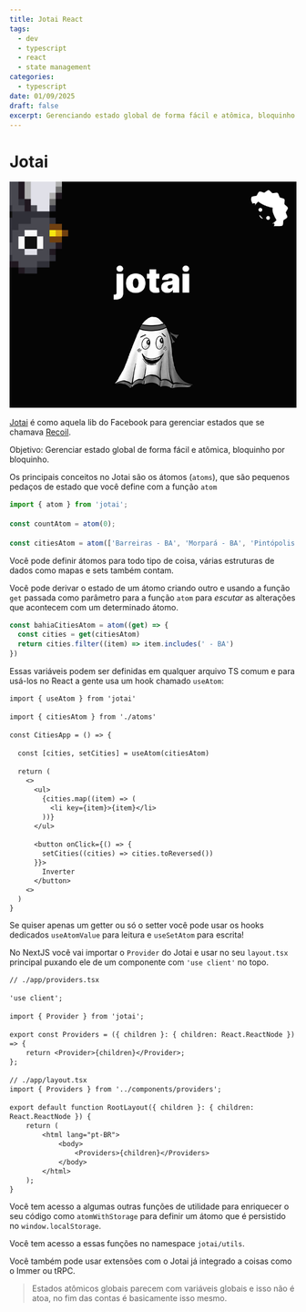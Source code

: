 ```yaml
---
title: Jotai React
tags:
  - dev
  - typescript
  - react
  - state management
categories:
  - typescript
date: 01/09/2025
draft: false
excerpt: Gerenciando estado global de forma fácil e atômica, bloquinho por bloquinho.
---
```


# Jotai

![jotai](./jotai.png)

[Jotai](https://jotai.org/) é como aquela lib do Facebook para gerenciar estados que se chamava [Recoil](https://recoiljs.org/).

Objetivo: Gerenciar estado global de forma fácil e atômica, bloquinho por bloquinho.

Os principais conceitos no Jotai são os átomos (`atoms`), que são pequenos pedaços de estado que você define com a função `atom`

```ts
import { atom } from 'jotai';

const countAtom = atom(0);

const citiesAtom = atom(['Barreiras - BA', 'Morpará - BA', 'Pintópolis - MG']);
```

Você pode definir átomos para todo tipo de coisa, várias estruturas de dados como mapas e sets também contam.

Você pode derivar o estado de um átomo criando outro e usando a função `get` passada como parâmetro para a função `atom` para _escutar_ as alterações que acontecem com um determinado átomo.

```ts
const bahiaCitiesAtom = atom((get) => {
  const cities = get(citiesAtom)
  return cities.filter((item) => item.includes(' - BA')
})
```

Essas variáveis podem ser definidas em qualquer arquivo TS comum e para usá-los no React a gente usa um hook chamado `useAtom`:

```tsx
import { useAtom } from 'jotai'

import { citiesAtom } from './atoms'

const CitiesApp = () => {

  const [cities, setCities] = useAtom(citiesAtom)

  return (
    <>
      <ul>
        {cities.map((item) => (
          <li key={item}>{item}</li>
        ))}
      </ul>

      <button onClick={() => {
        setCities((cities) => cities.toReversed())
      }}>
		Inverter
      </button>
    <>
  )
}
```

Se quiser apenas um getter ou só o setter você pode usar os hooks dedicados `useAtomValue` para leitura e `useSetAtom` para escrita!

No NextJS você vai importar o `Provider` do Jotai e usar no seu `layout.tsx` principal puxando ele de um componente com `'use client'` no topo.

```tsx
// ./app/providers.tsx

'use client';

import { Provider } from 'jotai';

export const Providers = ({ children }: { children: React.ReactNode }) => {
	return <Provider>{children}</Provider>;
};

// ./app/layout.tsx
import { Providers } from '../components/providers';

export default function RootLayout({ children }: { children: React.ReactNode }) {
	return (
		<html lang="pt-BR">
			<body>
				<Providers>{children}</Providers>
			</body>
		</html>
	);
}
```

Você tem acesso a algumas outras funções de utilidade para enriquecer o seu código como `atomWithStorage` para definir um átomo que é persistido no `window.localStorage`.

Você tem acesso a essas funções no namespace `jotai/utils`.

Você também pode usar extensões com o Jotai já integrado a coisas como o Immer ou tRPC.

> Estados atômicos globais parecem com variáveis globais e isso não é atoa, no fim das contas é basicamente isso mesmo.
